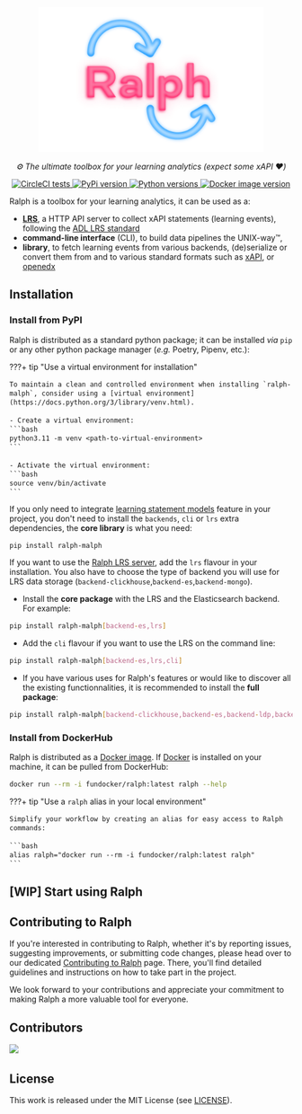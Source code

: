 <p align="center">
  <a href="https://openfun.github.io/ralph"><img src="https://raw.githubusercontent.com/openfun/logos/main/ralph/ralph-color-dark.png" alt="Ralph logo" width="400"></a>
</p>

<p align="center">
    <em>⚙️ The ultimate toolbox for your learning analytics (expect some xAPI ❤️) </em>
</p>

<p align="center">
<a href="https://circleci.com/gh/openfun/ralph/tree/master">
    <img src="https://img.shields.io/circleci/build/gh/openfun/ralph/master?label=Tests&logo=circleci" alt="CircleCI tests">
</a>
<a href="https://pypi.org/project/ralph-malph">
    <img src="https://img.shields.io/pypi/v/ralph-malph?label=PyPi+package" alt="PyPi version">
</a>
<a href="https://pypi.org/project/ralph-malph">
    <img src="https://img.shields.io/pypi/pyversions/ralph-malph?label=Python" alt="Python versions">
</a>
<a href="https://hub.docker.com/r/fundocker/ralph/tags">
    <img src="https://img.shields.io/docker/v/fundocker/ralph/latest?label=Docker+image" alt="Docker image version">
</a>
</p>

Ralph is a toolbox for your learning analytics, it can be used as a:

- **[LRS](https://en.wikipedia.org/wiki/Learning_Record_Store)**, a HTTP API server to collect xAPI statements (learning events), following the [ADL LRS standard](https://github.com/adlnet/xAPI-Spec/blob/master/xAPI-Communication.md#partthree)
- **command-line interface** (CLI), to build data pipelines the UNIX-way™️,
- **library**, to fetch learning events from various backends, (de)serialize or
    convert them from and to various standard formats such as
    [xAPI](https://adlnet.gov/projects/xapi/), or
    [openedx](https://docs.openedx.org/en/latest/developers/references/internal_data_formats/tracking_logs/index.html)

## Installation

### Install from PyPI

Ralph is distributed as a standard python package; it can be installed _via_
`pip` or any other python package manager (_e.g._ Poetry, Pipenv, etc.):

???+ tip "Use a virtual environment for installation"

    To maintain a clean and controlled environment when installing `ralph-malph`, consider using a [virtual environment](https://docs.python.org/3/library/venv.html).
    
    - Create a virtual environment:
    ```bash
    python3.11 -m venv <path-to-virtual-environment>
    ```

    - Activate the virtual environment:
    ```bash
    source venv/bin/activate
    ```

If you only need to integrate [learning statement models](./models/index.md) feature in your project, you don't need to
install the `backends`, `cli` or `lrs` extra dependencies, the **core library** is what you need:

```bash
pip install ralph-malph
```

If you want to use the [Ralph LRS server](./api/index.md), add the `lrs` flavour in your installation. 
You also have to choose the type of backend you will use for LRS data storage (`backend-clickhouse`,`backend-es`,`backend-mongo`).

- Install the **core package** with the LRS and the Elasticsearch backend. For example:

```bash
pip install ralph-malph[backend-es,lrs]
```

- Add the `cli` flavour if you want to use the LRS on the command line: 

```bash
pip install ralph-malph[backend-es,lrs,cli]
```

- If you have various uses for Ralph's features or would like to discover all the existing functionnalities, it is recommended to install the **full package**: 

```bash
pip install ralph-malph[backend-clickhouse,backend-es,backend-ldp,backend-lrs,backend-mongo,backend-s3,backend-swift,backend-ws,cli,lrs]
```

### Install from DockerHub

Ralph is distributed as a [Docker
image](https://hub.docker.com/repository/docker/fundocker/ralph). If
[Docker](https://docs.docker.com/get-docker/) is installed on your machine, it
can be pulled from DockerHub:

``` bash
docker run --rm -i fundocker/ralph:latest ralph --help
```

???+ tip "Use a `ralph` alias in your local environment"

    Simplify your workflow by creating an alias for easy access to Ralph commands:

    ```bash
    alias ralph="docker run --rm -i fundocker/ralph:latest ralph"
    ```

## [WIP] Start using Ralph


## Contributing to Ralph

If you're interested in contributing to Ralph, whether it's by reporting issues, suggesting improvements, or submitting code changes, please head over to our dedicated [Contributing to Ralph](./contribute.md) page. 
There, you'll find detailed guidelines and instructions on how to take part in the project.

We look forward to your contributions and appreciate your commitment to making Ralph a more valuable tool for everyone.

## Contributors

<a href="https://github.com/openfun/ralph/graphs/contributors">
  <img src="https://contrib.rocks/image?repo=openfun/ralph" />
</a>

## License

This work is released under the MIT License (see [LICENSE](./LICENSE.md)).
